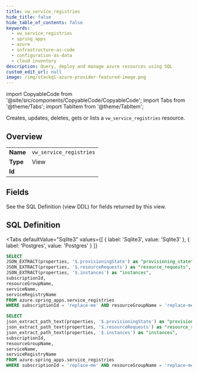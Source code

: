 ```yaml
--- 
title: vw_service_registries
hide_title: false
hide_table_of_contents: false
keywords:
  - vw_service_registries
  - spring_apps
  - azure
  - infrastructure-as-code
  - configuration-as-data
  - cloud inventory
description: Query, deploy and manage azure resources using SQL
custom_edit_url: null
image: /img/stackql-azure-provider-featured-image.png
---
```


import CopyableCode from '@site/src/components/CopyableCode/CopyableCode';
import Tabs from '@theme/Tabs';
import TabItem from '@theme/TabItem';

Creates, updates, deletes, gets or lists a <code>vw_service_registries</code> resource.

## Overview
<table><tbody>
<tr><td><b>Name</b></td><td><code>vw_service_registries</code></td></tr>
<tr><td><b>Type</b></td><td>View</td></tr>
<tr><td><b>Id</b></td><td><CopyableCode code="azure.spring_apps.vw_service_registries" /></td></tr>
</tbody></table>

## Fields

See the SQL Definition (view DDL) for fields returned by this view.

## SQL Definition

<Tabs
defaultValue="Sqlite3"
values={[
{ label: 'Sqlite3', value: 'Sqlite3' },
{ label: 'Postgres', value: 'Postgres' }
]}
>
<TabItem value="Sqlite3">

```sql
SELECT
JSON_EXTRACT(properties, '$.provisioningState') as "provisioning_state",
JSON_EXTRACT(properties, '$.resourceRequests') as "resource_requests",
JSON_EXTRACT(properties, '$.instances') as "instances",
subscriptionId,
resourceGroupName,
serviceName,
serviceRegistryName
FROM azure.spring_apps.service_registries
WHERE subscriptionId = 'replace-me' AND resourceGroupName = 'replace-me' AND serviceName = 'replace-me';
```

</TabItem>
<TabItem value="Postgres">

```sql
SELECT
json_extract_path_text(properties, '$.provisioningState') as "provisioning_state",
json_extract_path_text(properties, '$.resourceRequests') as "resource_requests",
json_extract_path_text(properties, '$.instances') as "instances",
subscriptionId,
resourceGroupName,
serviceName,
serviceRegistryName
FROM azure.spring_apps.service_registries
WHERE subscriptionId = 'replace-me' AND resourceGroupName = 'replace-me' AND serviceName = 'replace-me';
```

</TabItem>
</Tabs>

